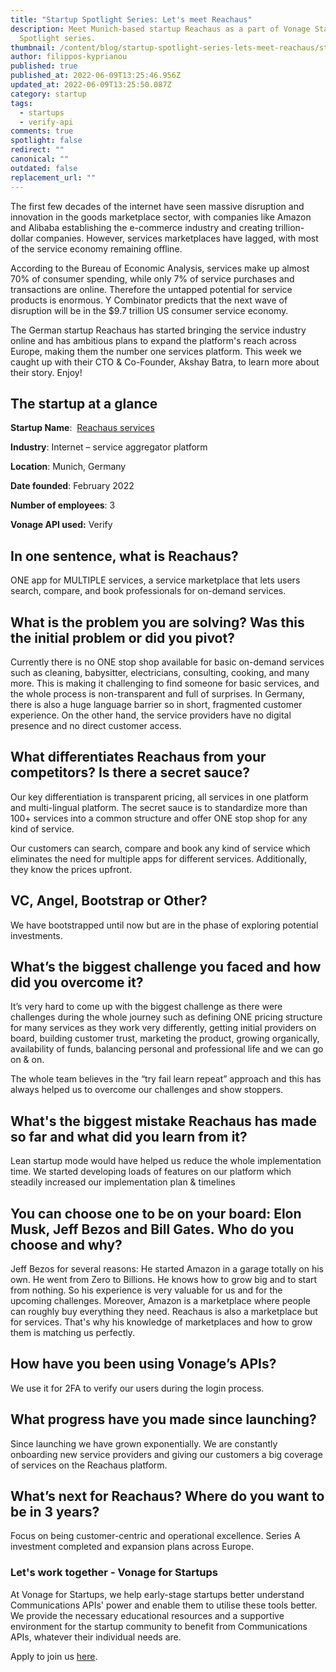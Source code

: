 ```yaml
---
title: "Startup Spotlight Series: Let's meet Reachaus"
description: Meet Munich-based startup Reachaus as a part of Vonage Startup
  Spotlight series.
thumbnail: /content/blog/startup-spotlight-series-lets-meet-reachaus/startups_reachaus.png
author: filippos-kyprianou
published: true
published_at: 2022-06-09T13:25:46.956Z
updated_at: 2022-06-09T13:25:50.087Z
category: startup
tags:
  - startups
  - verify-api
comments: true
spotlight: false
redirect: ""
canonical: ""
outdated: false
replacement_url: ""
---
```

The first few decades of the internet have seen massive disruption and innovation in the goods marketplace sector, with companies like Amazon and Alibaba establishing the e-commerce industry and creating trillion-dollar companies. However, services marketplaces have lagged, with most of the service economy remaining offline.

According to the Bureau of Economic Analysis, services make up almost 70% of consumer spending, while only 7% of service purchases and transactions are online. Therefore the untapped potential for service products is enormous. Y Combinator predicts that the next wave of disruption will be in the $9.7 trillion US consumer service economy.

The German startup Reachaus has started bringing the service industry online and has ambitious plans to expand the platform's reach across Europe, making them the number one services platform. This week we caught up with their CTO & Co-Founder, Akshay Batra, to learn more about their story. Enjoy!

## The startup at a glance

**Startup Name**:  [Reachaus services](https://reachaus.com/)

**Industry**: Internet – service aggregator platform

**Location**: Munich, Germany

**Date founded**: February 2022

**Number of employees**: 3

**Vonage API used:** Verify

## In one sentence, what is Reachaus?

ONE app for MULTIPLE services, a service marketplace that lets users search, compare, and book professionals for on-demand services.

## What is the problem you are solving? Was this the initial problem or did you pivot?

Currently there is no ONE stop shop available for basic on-demand services such as cleaning, babysitter, electricians, consulting, cooking, and many more. This is making it challenging to find someone for basic services, and the whole process is non-transparent and full of surprises. In Germany, there is also a huge language barrier so in short, fragmented customer experience. On the other hand, the service providers have no digital presence and no direct customer access.

## What differentiates Reachaus from your competitors? Is there a secret sauce?

Our key differentiation is transparent pricing, all services in one platform and multi-lingual platform. The secret sauce is to standardize more than 100+ services into a common structure and offer ONE stop shop for any kind of service.

Our customers can search, compare and book any kind of service which eliminates the need for multiple apps for different services. Additionally, they know the prices upfront.

## VC, Angel, Bootstrap or Other?

We have bootstrapped until now but are in the phase of exploring potential investments.

## What’s the biggest challenge you faced and how did you overcome it?

It’s very hard to come up with the biggest challenge as there were challenges during the whole journey such as defining ONE pricing structure for many services as they work very differently, getting initial providers on board, building customer trust, marketing the product, growing organically, availability of funds, balancing personal and professional life and we can go on & on.

The whole team believes in the “try fail learn repeat” approach and this has always helped us to overcome our challenges and show stoppers.

## What's the biggest mistake Reachaus has made so far and what did you learn from it?

Lean startup mode would have helped us reduce the whole implementation time. We started developing loads of features on our platform which steadily increased our implementation plan & timelines

## You can choose one to be on your board: Elon Musk, Jeff Bezos and Bill Gates. Who do you choose and why? 

Jeff Bezos for several reasons: He started Amazon in a garage totally on his own. He went from Zero to Billions. He knows how to grow big and to start from nothing. So his experience is very valuable for us and for the upcoming challenges. Moreover, Amazon is a marketplace where people can roughly buy everything they need. Reachaus is also a marketplace but for services. That's why his knowledge of marketplaces and how to grow them is matching us perfectly. 

## How have you been using Vonage’s APIs?

We use it for 2FA to verify our users during the login process.

## What progress have you made since launching? 

Since launching we have grown exponentially. We are constantly onboarding new service providers and giving our customers a big coverage of services on the Reachaus platform.

## What’s next for Reachaus? Where do you want to be in 3 years?

Focus on being customer-centric and operational excellence. Series A investment completed and expansion plans across Europe.

### Let's work together - Vonage for Startups

At Vonage for Startups, we help early-stage startups better understand Communications APIs' power and enable them to utilise these tools better. We provide the necessary educational resources and a supportive environment for the startup community to benefit from Communications APIs, whatever their individual needs are.

Apply to join us [here](https://vonage.dev/3d093hA).